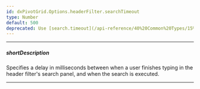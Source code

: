 ```yaml
---
id: dxPivotGrid.Options.headerFilter.searchTimeout
type: Number
default: 500
deprecated: Use [search.timeout](/api-reference/40%20Common%20Types/15%20grids/HeaderFilterSearchConfig/timeout.md '/Documentation/ApiReference/UI_Components/dxPivotGrid/Configuration/headerFilter/search/#timeout') instead.
---
```

---
##### shortDescription
Specifies a delay in milliseconds between when a user finishes typing in the header filter's search panel, and when the search is executed.

---
